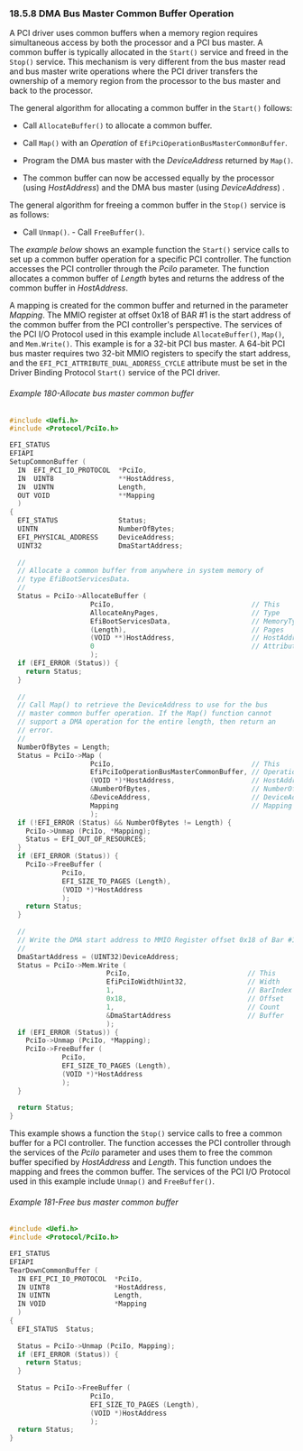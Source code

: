 <!--- @file
  18.5.8 DMA Bus Master Common Buffer Operation

  Copyright (c) 2012-2018, Intel Corporation. All rights reserved.<BR>

  Redistribution and use in source (original document form) and 'compiled'
  forms (converted to PDF, epub, HTML and other formats) with or without
  modification, are permitted provided that the following conditions are met:

  1) Redistributions of source code (original document form) must retain the
     above copyright notice, this list of conditions and the following
     disclaimer as the first lines of this file unmodified.

  2) Redistributions in compiled form (transformed to other DTDs, converted to
     PDF, epub, HTML and other formats) must reproduce the above copyright
     notice, this list of conditions and the following disclaimer in the
     documentation and/or other materials provided with the distribution.

  THIS DOCUMENTATION IS PROVIDED BY TIANOCORE PROJECT "AS IS" AND ANY EXPRESS OR
  IMPLIED WARRANTIES, INCLUDING, BUT NOT LIMITED TO, THE IMPLIED WARRANTIES OF
  MERCHANTABILITY AND FITNESS FOR A PARTICULAR PURPOSE ARE DISCLAIMED. IN NO
  EVENT SHALL TIANOCORE PROJECT  BE LIABLE FOR ANY DIRECT, INDIRECT, INCIDENTAL,
  SPECIAL, EXEMPLARY, OR CONSEQUENTIAL DAMAGES (INCLUDING, BUT NOT LIMITED TO,
  PROCUREMENT OF SUBSTITUTE GOODS OR SERVICES; LOSS OF USE, DATA, OR PROFITS;
  OR BUSINESS INTERRUPTION) HOWEVER CAUSED AND ON ANY THEORY OF LIABILITY,
  WHETHER IN CONTRACT, STRICT LIABILITY, OR TORT (INCLUDING NEGLIGENCE OR
  OTHERWISE) ARISING IN ANY WAY OUT OF THE USE OF THIS DOCUMENTATION, EVEN IF
  ADVISED OF THE POSSIBILITY OF SUCH DAMAGE.

-->

### 18.5.8 DMA Bus Master Common Buffer Operation

A PCI driver uses common buffers when a memory region requires simultaneous
access by both the processor and a PCI bus master. A common buffer is typically
allocated in the `Start()` service and freed in the `Stop()` service. This
mechanism is very different from the bus master read and bus master write
operations where the PCI driver transfers the ownership of a memory region from
the processor to the bus master and back to the processor.

The general algorithm for allocating a common buffer in the `Start()` follows:

* Call `AllocateBuffer()` to allocate a common buffer.

* Call `Map()` with an _Operation_ of `EfiPciOperationBusMasterCommonBuffer`.

* Program the DMA bus master with the _DeviceAddress_ returned by `Map()`.

* The common buffer can now be accessed equally by the processor (using
  _HostAddress_) and the DMA bus master (using _DeviceAddress_) .

The general algorithm for freeing a common buffer in the `Stop()` service is as
follows:

* Call `Unmap()`. - Call `FreeBuffer()`.

The _example below_ shows an example function the `Start()` service calls to
set up a common buffer operation for a specific PCI controller. The function
accesses the PCI controller through the _PciIo_ parameter. The function
allocates a common buffer of _Length_ bytes and returns the address of the
common buffer in _HostAddress_.

A mapping is created for the common buffer and returned in the parameter
_Mapping_. The MMIO register at offset 0x18 of BAR #1 is the start address of
the common buffer from the PCI controller's perspective. The services of the
PCI I/O Protocol used in this example include `AllocateBuffer()`, `Map()`, and
`Mem.Write()`. This example is for a 32-bit PCI bus master. A 64-bit PCI bus
master requires two 32-bit MMIO registers to specify the start address, and the
`EFI_PCI_ATTRIBUTE_DUAL_ADDRESS_CYCLE` attribute must be set in the Driver
Binding Protocol `Start()` service of the PCI driver.

###### Example 180-Allocate bus master common buffer

```c
#include <Uefi.h>
#include <Protocol/PciIo.h>

EFI_STATUS
EFIAPI
SetupCommonBuffer (
  IN  EFI_PCI_IO_PROTOCOL  *PciIo,
  IN  UINT8                **HostAddress,
  IN  UINTN                Length,
  OUT VOID                 **Mapping
  )
{
  EFI_STATUS               Status;
  UINTN                    NumberOfBytes;
  EFI_PHYSICAL_ADDRESS     DeviceAddress;
  UINT32                   DmaStartAddress;
  
  //
  // Allocate a common buffer from anywhere in system memory of
  // type EfiBootServicesData.
  //
  Status = PciIo->AllocateBuffer (
                    PciIo,                                  // This
                    AllocateAnyPages,                       // Type
                    EfiBootServicesData,                    // MemoryType EFI_SIZE_TO_PAGES 
                    (Length),                               // Pages
                    (VOID **)HostAddress,                   // HostAddress
                    0                                       // Attributes
                    );
  if (EFI_ERROR (Status)) {
    return Status;
  }
  
  //
  // Call Map() to retrieve the DeviceAddress to use for the bus
  // master common buffer operation. If the Map() function cannot
  // support a DMA operation for the entire length, then return an
  // error.
  //
  NumberOfBytes = Length;
  Status = PciIo->Map (
                    PciIo,                                  // This
                    EfiPciIoOperationBusMasterCommonBuffer, // Operation
                    (VOID *)*HostAddress,                   // HostAddress
                    &NumberOfBytes,                         // NumberOfBytes
                    &DeviceAddress,                         // DeviceAddress
                    Mapping                                 // Mapping
                    );
  if (!EFI_ERROR (Status) && NumberOfBytes != Length) {
    PciIo->Unmap (PciIo, *Mapping);
    Status = EFI_OUT_OF_RESOURCES;
  }
  if (EFI_ERROR (Status)) {
    PciIo->FreeBuffer (
             PciIo,
             EFI_SIZE_TO_PAGES (Length),
             (VOID *)*HostAddress
             );
    return Status;
  }
  
  //
  // Write the DMA start address to MMIO Register offset 0x18 of Bar #1
  //
  DmaStartAddress = (UINT32)DeviceAddress;
  Status = PciIo->Mem.Write (
                        PciIo,                             // This
                        EfiPciIoWidthUint32,               // Width
                        1,                                 // BarIndex
                        0x18,                              // Offset
                        1,                                 // Count
                        &DmaStartAddress                   // Buffer
                        );
  if (EFI_ERROR (Status)) {
    PciIo->Unmap (PciIo, *Mapping);
    PciIo->FreeBuffer (
             PciIo,
             EFI_SIZE_TO_PAGES (Length),
             (VOID *)*HostAddress
             );
  }
  
  return Status;
}
```

This example shows a function the `Stop()` service calls to free a common
buffer for a PCI controller. The function accesses the PCI controller through
the services of the _PciIo_ parameter and uses them to free the common buffer
specified by _HostAddress_ and _Length_. This function undoes the mapping and
frees the common buffer. The services of the PCI I/O Protocol used in this
example include `Unmap()` and `FreeBuffer()`.

###### Example 181-Free bus master common buffer

```c
#include <Uefi.h>
#include <Protocol/PciIo.h>

EFI_STATUS
EFIAPI
TearDownCommonBuffer (
  IN EFI_PCI_IO_PROTOCOL  *PciIo,
  IN UINT8                *HostAddress,
  IN UINTN                Length,
  IN VOID                 *Mapping
  )
{
  EFI_STATUS  Status;
  
  Status = PciIo->Unmap (PciIo, Mapping);
  if (EFI_ERROR (Status)) {
    return Status;
  }
  
  Status = PciIo->FreeBuffer (
                    PciIo,
                    EFI_SIZE_TO_PAGES (Length),
                    (VOID *)HostAddress
                    );
  return Status;
}
```
